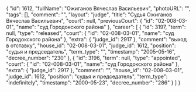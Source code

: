 {
    "id": 1612,
    "fullName": "Ожиганов Вячеслав Васильевич",
    "photoURL": "",
    "tags": [],
    "comment": "",
    "layout": "judge",
    "title": "Судья Ожиганов Вячеслав Васильевич",
    "court": null,
    "previousCourt": {
        "id": "02-008-03-01",
        "name": "суд Городокского района"
    },
    "career": [
        {
            "id": 3197,
            "term": null,
            "type": "released",
            "court": {
                "id": "02-008-03-01",
                "name": "суд Городокского района"
            },
            "extra": {
                "judge_id": 2917
            },
            "comment": "выход в отставку",
            "house_id": "02-008-03-01",
            "judge_id": 1612,
            "position": "судья и председатель",
            "term_type": "",
            "timestamp": "2005-05-16",
            "decree_number": "230"
        },
        {
            "id": 3196,
            "term": null,
            "type": "appointed",
            "court": {
                "id": "02-008-03-01",
                "name": "суд Городокского района"
            },
            "extra": {
                "judge_id": 2917
            },
            "comment": "",
            "house_id": "02-008-03-01",
            "judge_id": 1612,
            "position": "судья и председатель",
            "term_type": "indefinitely",
            "timestamp": "2000-05-23",
            "decree_number": "286"
        }
    ]
}